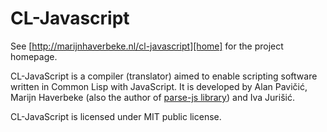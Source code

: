 CL-Javascript
=============

See [http://marijnhaverbeke.nl/cl-javascript][home] for the project
homepage.

CL-JavaScript is a compiler (translator) aimed to enable scripting
software written in Common Lisp with JavaScript. It is developed by
Alan Pavičić, Marijn Haverbeke (also the author of [parse-js
library][parse]) and Iva Jurišić.

CL-JavaScript is licensed under MIT public license.

[home]: http://marijnhaverbeke.nl/cl-javascript
[parse]: http://marijnhaverbeke.nl/parse-js/

